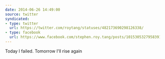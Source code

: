 ```yaml
---
date: 2014-06-26 14:49:00
source: twitter
syndicated:
- type: twitter
  url: https://twitter.com/roytang/statuses/482173690298126338/
- type: facebook
  url: https://www.facebook.com/stephen.roy.tang/posts/10153053279583912
---
```


Today I failed. Tomorrow I'll rise again
